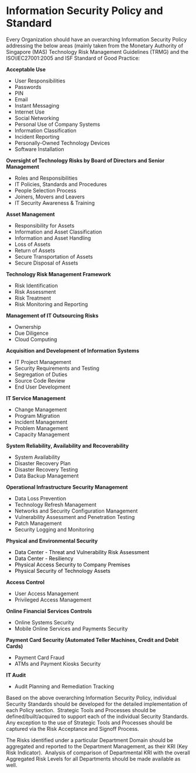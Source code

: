 # Information Security Policy and Standard
<p>Every Organization should have an overarching Information Security Policy addressing the below areas (mainly taken from the Monetary Authority of Singapore (MAS) Technology Risk Management Guidelines (TRMG) and the <a name="8592"></a>ISO\IEC27001:2005 and ISF Standard of Good Practice:</p>
<p><strong>Acceptable Use</strong></p>
<ul>
	<li>User Responsibilities</li>
	<li>Passwords</li>
	<li>PIN</li>
	<li>Email</li>
	<li>Instant Messaging</li>
	<li>Internet Use</li>
	<li>Social Networking</li>
	<li>Personal Use of Company Systems</li>
	<li>Information Classification</li>
	<li>Incident Reporting</li>
	<li>Personally-Owned Technology Devices</li>
	<li>Software Installation</li>
</ul>
<p><strong>Oversight of Technology Risks by Board of Directors and Senior Management</strong></p>
<ul>
	<li>Roles and Responsibilities</li>
	<li>IT Policies, Standards and Procedures</li>
	<li>People Selection Process</li>
	<li>Joiners, Movers and Leavers</li>
	<li>IT Security Awareness &amp; Training</li>
</ul>
<p><strong>Asset Management</strong></p>
<ul>
	<li>Responsibility for Assets</li>
	<li>Information and Asset Classification</li>
	<li>Information and Asset Handling</li>
	<li>Loss of Assets</li>
	<li>Return of Assets</li>
	<li>Secure Transportation of Assets</li>
	<li>Secure Disposal of Assets</li>
</ul>
<p><strong>Technology Risk Management Framework</strong></p>
<ul>
	<li>Risk Identification</li>
	<li>Risk Assessment</li>
	<li>Risk Treatment</li>
	<li>Risk Monitoring and Reporting</li>
</ul>
<p><strong>Management of IT Outsourcing Risks</strong></p>
<ul>
	<li>Ownership</li>
	<li>Due Diligence</li>
	<li>Cloud Computing</li>
</ul>
<p><strong>Acquisition and Development of Information Systems</strong></p>
<ul>
	<li>IT Project Management</li>
	<li>Security Requirements and Testing</li>
	<li>Segregation of Duties</li>
	<li>Source Code Review</li>
	<li>End User Development</li>
</ul>
<p><strong>IT Service Management</strong></p>
<ul>
	<li>Change Management</li>
	<li>Program Migration</li>
	<li>Incident Management</li>
	<li>Problem Management</li>
	<li>Capacity Management</li>
</ul>
<p><strong>System Reliability, Availability and Recoverability</strong></p>
<ul>
	<li>System Availability</li>
	<li>Disaster Recovery Plan</li>
	<li>Disaster Recovery Testing</li>
	<li>Data Backup Management</li>
</ul>
<p><strong>Operational Infrastructure Security Management</strong></p>
<ul>
	<li>Data Loss Prevention</li>
	<li>Technology Refresh Management</li>
	<li>Networks and Security Configuration Management</li>
	<li>Vulnerability Assessment and Penetration Testing</li>
	<li>Patch Management</li>
	<li>Security Logging and Monitoring</li>
</ul>
<p><strong>Physical and Environmental Security</strong></p>
<p><a name="8592"></a></p>
<p><a name="8592"></a></p>
<ul>
	<li><span style="color: #000000;">Data Center - Threat and Vulnerability Risk Assessment</span></li>
	<li><span style="color: #000000;">Data Center - Resiliency</span></li>
	<li><span style="color: #000000;">Physical Access Security to Company Premises</span></li>
	<li><span style="color: #000000;">Physical Security of Technology Assets</span></li>
</ul>
<p><strong>Access Control</strong></p>
<ul>
	<li>User Access Management</li>
	<li>Privileged Access Management</li>
</ul>
<p><strong>Online Financial Services Controls</strong></p>
<ul>
	<li>Online Systems Security</li>
	<li>Mobile Online Services and Payments Security</li>
</ul>
<p><strong>Payment Card Security (Automated Teller Machines, Credit and Debit Cards)</strong></p>
<ul>
	<li>Payment Card Fraud</li>
	<li>ATMs and Payment Kiosks Security</li>
</ul>
<p><strong>IT Audit</strong></p>
<ul>
	<li>Audit Planning and Remediation Tracking</li>
</ul>
<p>Based on the above overarching Information Security Policy, individual Security Standards should be developed for the detailed implementation of each Policy section.  Strategic Tools and Processes should be defined/built/acquired to support each of the individual Security Standards.  Any exception to the use of Strategic Tools and Processes should be captured via the Risk Acceptance and Signoff Process.</p>
<p>The Risks identified under a particular Department Domain should be aggregated and reported to the Department Management, as their KRI (Key Risk Indicator).  Analysis of comparison of Departmental KRI with the overall Aggregated Risk Levels for all Departments should be made available as well.</p>
